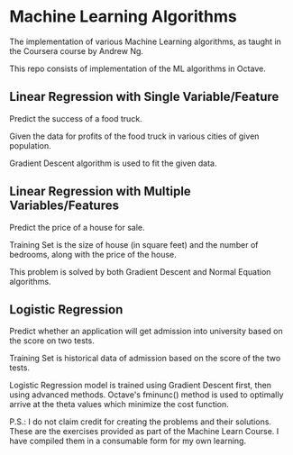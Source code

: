 # Machine Learning Algorithms
The implementation of various Machine Learning algorithms, as taught in the Coursera course by Andrew Ng.

This repo consists of implementation of the ML algorithms in Octave.

## Linear Regression with Single Variable/Feature
Predict the success of a food truck.

Given the data for profits of the food truck in various cities of given population.

Gradient Descent algorithm is used to fit the given data.


## Linear Regression with Multiple Variables/Features
Predict the price of a house for sale.

Training Set is the size of house (in square feet) and the number of bedrooms, along with the price of the house.

This problem is solved by both Gradient Descent and Normal Equation algorithms.


## Logistic Regression
Predict whether an application will get admission into university based on the score on two tests.

Training Set is historical data of admission based on the score of the two tests.

Logistic Regression model is trained using Gradient Descent first, then using advanced methods. Octave's fminunc() method is used to optimally arrive at the theta values which minimize the cost function.


P.S.: I do not claim credit for creating the problems and their solutions. These are the exercises provided as part of the Machine Learn Course. I have compiled them in a consumable form for my own learning.
